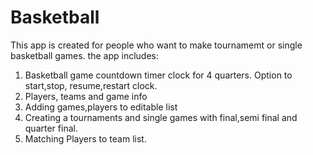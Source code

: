 # Basketball
This app is created for people who want to make tournamemt or single basketball games.
the app includes:
1. Basketball  game countdown timer clock for 4 quarters.
   Option to start,stop, resume,restart clock.
2. Players, teams and game info
3. Adding games,players to editable list
4. Creating a tournaments and single games with final,semi final and quarter final.
5. Matching Players to team list.








